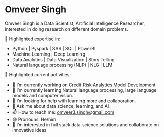 # Omveer Singh

Omveer Singh is a Data Scientist, Artificial Intelligence Researcher, interested in doing research on different domain problems.

📌 Highlighted expertise in:

- Python | Pyspark | SAS | SQL | PowerBI
- Machine Learning | Deep Learning
- Data Analytics | Data Visualization | Story Telling 
- Natural language processing (NLP) | NLG | LLM


📌 Highlighted current activities:

- 🔭 I’m currently working on Credit Risk Analytics Model Development
- 🌱 I’m currently learning Natural language processing, large language models and computer vision.
- 🤔 I’m looking for help with learning more and collaboration.
- 💬 Ask me about data science, learning, and AI.
- 📫 How to reach me: omveer3.singh@gmail.com
- 😄 Pronouns: He/him
- 👀 I’m interested in full stack data science solutions and collaborate on innovative ideas

<!---
omveersinghiitdelhi/omveersinghiitdelhi is a ✨ special ✨ repository because its `README.md` (this file) appears on your GitHub profile.
You can click the Preview link to take a look at your changes.
--->
